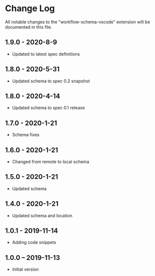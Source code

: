 # Change Log

All notable changes to the "workflow-schema-vscode" extension will be
documented in this file.

## 1.9.0 - 2020-8-9
-   Updated to latest spec definitions

## 1.8.0 - 2020-5-31
-   Updated schema to spec 0.2 snapshot

## 1.8.0 - 2020-4-14

-   Updated schema to spec 0.1 release

## 1.7.0 - 2020-1-21

-   Schema fixes

## 1.6.0 - 2020-1-21

-   Changed from remote to local schema

## 1.5.0 - 2020-1-21

-   Updated schema

## 1.4.0 - 2020-1-21

-   Updated schema and location

## 1.0.1 - 2019-11-14

-   Adding code snippets

## 1.0.0 – 2019-11-13

-   Initial version
